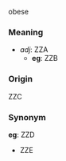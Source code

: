 obese
### Meaning
+ _adj_: ZZA
    + __eg__: ZZB

### Origin

ZZC

### Synonym

__eg__: ZZD

+ ZZE


